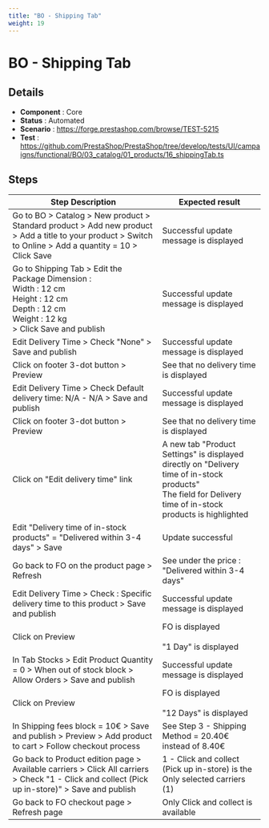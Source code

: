 ```yaml
---
title: "BO - Shipping Tab"
weight: 19
---
```


# BO - Shipping Tab
## Details
* **Component** : Core
* **Status** : Automated
* **Scenario** : https://forge.prestashop.com/browse/TEST-5215
* **Test** : https://github.com/PrestaShop/PrestaShop/tree/develop/tests/UI/campaigns/functional/BO/03_catalog/01_products/16_shippingTab.ts

## Steps
| Step Description | Expected result |
| ----- | ----- |
| Go to BO > Catalog > New product > Standard product > Add new product > Add a title to your product > Switch to Online > Add a quantity = 10 > Click Save | Successful update message is displayed |
| Go to Shipping Tab > Edit the Package Dimension : <br>Width : 12 cm<br>Height : 12 cm<br>Depth : 12 cm<br>Weight : 12 kg<br>> Click Save and publish | Successful update message is displayed |
| Edit Delivery Time > Check "None" > Save and publish | Successful update message is displayed |
| Click on footer 3-dot button > Preview | See that no delivery time is displayed |
| Edit Delivery Time > Check Default delivery time: N/A - N/A > Save and publish | Successful update message is displayed |
| Click on footer 3-dot button > Preview | See that no delivery time is displayed |
| Click on "Edit delivery time" link | A new tab "Product Settings" is displayed directly on "Delivery time of in-stock products"<br>The field for Delivery time of in-stock products is highlighted |
| Edit "Delivery time of in-stock products" = "Delivered within 3-4 days" > Save | Update successful |
| Go back to FO on the product page > Refresh | See under the price : "Delivered within 3-4 days" |
| Edit Delivery Time > Check : Specific delivery time to this product > Save and publish | Successful update message is displayed |
| Click on Preview | FO is displayed<br><br>"1 Day" is displayed |
| In Tab Stocks > Edit Product Quantity = 0 > When out of stock block > Allow Orders > Save and publish | Successful update message is displayed |
| Click on Preview | FO is displayed<br><br>"12 Days" is displayed |
| In Shipping fees block = 10€ > Save and publish > Preview > Add product to cart > Follow checkout process | See Step 3 - Shipping Method = 20.40€ instead of 8.40€ |
| Go back to Product edition page > Available carriers > Click All carriers > Check "1 - Click and collect (Pick up in-store)" > Save and publish | 1 - Click and collect (Pick up in-store) is the Only selected carriers (1) |
| Go back to FO checkout page > Refresh page | Only Click and collect is available |
